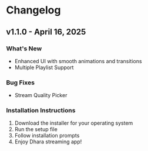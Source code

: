 # Changelog

## v1.1.0 - April 16, 2025
### What's New
- Enhanced UI with smooth animations and transitions
- Multiple Playlist Support
### Bug Fixes
- Stream Quality Picker
### Installation Instructions
1. Download the installer for your operating system
2. Run the setup file
3. Follow installation prompts
4. Enjoy Dhara streaming app!
